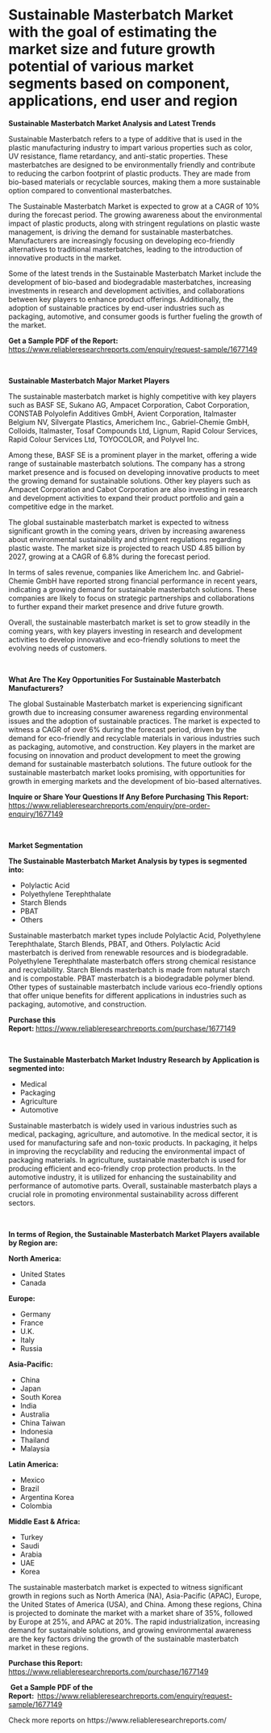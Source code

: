 <p><h1>Sustainable Masterbatch Market with the goal of estimating the market size and future growth potential of various market segments based on component, applications, end user and region</h1></p><p><strong>Sustainable Masterbatch Market Analysis and Latest Trends</strong></p>
<p><p>Sustainable Masterbatch refers to a type of additive that is used in the plastic manufacturing industry to impart various properties such as color, UV resistance, flame retardancy, and anti-static properties. These masterbatches are designed to be environmentally friendly and contribute to reducing the carbon footprint of plastic products. They are made from bio-based materials or recyclable sources, making them a more sustainable option compared to conventional masterbatches.</p><p>The Sustainable Masterbatch Market is expected to grow at a CAGR of 10% during the forecast period. The growing awareness about the environmental impact of plastic products, along with stringent regulations on plastic waste management, is driving the demand for sustainable masterbatches. Manufacturers are increasingly focusing on developing eco-friendly alternatives to traditional masterbatches, leading to the introduction of innovative products in the market.</p><p>Some of the latest trends in the Sustainable Masterbatch Market include the development of bio-based and biodegradable masterbatches, increasing investments in research and development activities, and collaborations between key players to enhance product offerings. Additionally, the adoption of sustainable practices by end-user industries such as packaging, automotive, and consumer goods is further fueling the growth of the market.</p></p>
<p><strong>Get a Sample PDF of the Report:&nbsp;</strong> <a href="https://www.reliableresearchreports.com/enquiry/request-sample/1677149">https://www.reliableresearchreports.com/enquiry/request-sample/1677149</a></p>
<p>&nbsp;</p>
<p><strong>Sustainable Masterbatch Major Market Players</strong></p>
<p><p>The sustainable masterbatch market is highly competitive with key players such as BASF SE, Sukano AG, Ampacet Corporation, Cabot Corporation, CONSTAB Polyolefin Additives GmbH, Avient Corporation, Italmaster Belgium NV, Silvergate Plastics, Americhem Inc., Gabriel-Chemie GmbH, Colloids, Italmaster, Tosaf Compounds Ltd, Lignum, Rapid Colour Services, Rapid Colour Services Ltd, TOYOCOLOR, and Polyvel Inc. </p><p>Among these, BASF SE is a prominent player in the market, offering a wide range of sustainable masterbatch solutions. The company has a strong market presence and is focused on developing innovative products to meet the growing demand for sustainable solutions. Other key players such as Ampacet Corporation and Cabot Corporation are also investing in research and development activities to expand their product portfolio and gain a competitive edge in the market.</p><p>The global sustainable masterbatch market is expected to witness significant growth in the coming years, driven by increasing awareness about environmental sustainability and stringent regulations regarding plastic waste. The market size is projected to reach USD 4.85 billion by 2027, growing at a CAGR of 6.8% during the forecast period.</p><p>In terms of sales revenue, companies like Americhem Inc. and Gabriel-Chemie GmbH have reported strong financial performance in recent years, indicating a growing demand for sustainable masterbatch solutions. These companies are likely to focus on strategic partnerships and collaborations to further expand their market presence and drive future growth.</p><p>Overall, the sustainable masterbatch market is set to grow steadily in the coming years, with key players investing in research and development activities to develop innovative and eco-friendly solutions to meet the evolving needs of customers.</p></p>
<p>&nbsp;</p>
<p><strong>What Are The Key Opportunities For Sustainable Masterbatch Manufacturers?</strong></p>
<p><p>The global Sustainable Masterbatch market is experiencing significant growth due to increasing consumer awareness regarding environmental issues and the adoption of sustainable practices. The market is expected to witness a CAGR of over 6% during the forecast period, driven by the demand for eco-friendly and recyclable materials in various industries such as packaging, automotive, and construction. Key players in the market are focusing on innovation and product development to meet the growing demand for sustainable masterbatch solutions. The future outlook for the sustainable masterbatch market looks promising, with opportunities for growth in emerging markets and the development of bio-based alternatives.</p></p>
<p><strong>Inquire or Share Your Questions If Any Before Purchasing This Report:</strong> <a href="https://www.reliableresearchreports.com/enquiry/pre-order-enquiry/1677149">https://www.reliableresearchreports.com/enquiry/pre-order-enquiry/1677149</a></p>
<p>&nbsp;</p>
<p><strong>Market Segmentation</strong></p>
<p><strong>The Sustainable Masterbatch Market Analysis by types is segmented into:</strong></p>
<p><ul><li>Polylactic Acid</li><li>Polyethylene Terephthalate</li><li>Starch Blends</li><li>PBAT</li><li>Others</li></ul></p>
<p><p>Sustainable masterbatch market types include Polylactic Acid, Polyethylene Terephthalate, Starch Blends, PBAT, and Others. Polylactic Acid masterbatch is derived from renewable resources and is biodegradable. Polyethylene Terephthalate masterbatch offers strong chemical resistance and recyclability. Starch Blends masterbatch is made from natural starch and is compostable. PBAT masterbatch is a biodegradable polymer blend. Other types of sustainable masterbatch include various eco-friendly options that offer unique benefits for different applications in industries such as packaging, automotive, and construction.</p></p>
<p><strong>Purchase this Report:&nbsp;</strong><a href="https://www.reliableresearchreports.com/purchase/1677149">https://www.reliableresearchreports.com/purchase/1677149</a></p>
<p>&nbsp;</p>
<p><strong>The Sustainable Masterbatch Market Industry Research by Application is segmented into:</strong></p>
<p><ul><li>Medical</li><li>Packaging</li><li>Agriculture</li><li>Automotive</li></ul></p>
<p><p>Sustainable masterbatch is widely used in various industries such as medical, packaging, agriculture, and automotive. In the medical sector, it is used for manufacturing safe and non-toxic products. In packaging, it helps in improving the recyclability and reducing the environmental impact of packaging materials. In agriculture, sustainable masterbatch is used for producing efficient and eco-friendly crop protection products. In the automotive industry, it is utilized for enhancing the sustainability and performance of automotive parts. Overall, sustainable masterbatch plays a crucial role in promoting environmental sustainability across different sectors.</p></p>
<p>&nbsp;</p>
<p><strong>In terms of Region, the Sustainable Masterbatch Market Players available by Region are:</strong></p>
<p>
    <p> <strong> North America: </strong>
        <ul>
            <li>United States</li>
            <li>Canada</li>
        </ul>
        </p> 
    <p> <strong> Europe: </strong>
        <ul>
            <li>Germany</li>
            <li>France</li>
            <li>U.K.</li>
            <li>Italy</li>
            <li>Russia</li>
        </ul>
        </p> 
    <p> <strong> Asia-Pacific: </strong>
        <ul>
            <li>China</li>
            <li>Japan</li>
            <li>South Korea</li>
            <li>India</li>
            <li>Australia</li>
            <li>China Taiwan</li>
            <li>Indonesia</li>
            <li>Thailand</li>
            <li>Malaysia</li>
        </ul>
        </p> 
    <p> <strong> Latin America: </strong>
        <ul>
            <li>Mexico</li>
            <li>Brazil</li>
            <li>Argentina Korea</li>
            <li>Colombia</li>
        </ul>
        </p> 
    <p> <strong> Middle East & Africa: </strong>
        <ul>
            <li>Turkey</li>
            <li>Saudi</li>
            <li>Arabia</li>
            <li>UAE</li>
            <li>Korea</li>
        </ul>
    </p>
    </p>
<p><p>The sustainable masterbatch market is expected to witness significant growth in regions such as North America (NA), Asia-Pacific (APAC), Europe, the United States of America (USA), and China. Among these regions, China is projected to dominate the market with a market share of 35%, followed by Europe at 25%, and APAC at 20%. The rapid industrialization, increasing demand for sustainable solutions, and growing environmental awareness are the key factors driving the growth of the sustainable masterbatch market in these regions.</p></p>
<p><strong>Purchase this Report: </strong><a href="https://www.reliableresearchreports.com/purchase/1677149">https://www.reliableresearchreports.com/purchase/1677149</a></p>
<p>&nbsp;<strong>Get a Sample PDF of the Report:&nbsp;&nbsp;</strong><a href="https://www.reliableresearchreports.com/enquiry/request-sample/1677149">https://www.reliableresearchreports.com/enquiry/request-sample/1677149</a></p>
<p><strong></strong></p>
<p>Check more reports on https://www.reliableresearchreports.com/</p>